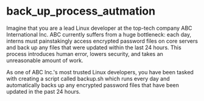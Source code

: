 # back_up_process_autmation
Imagine that you are a lead Linux developer at the top-tech company ABC International Inc. ABC currently suffers from a huge bottleneck: each day, interns must painstakingly access encrypted password files on core servers and back up any files that were updated within the last 24 hours. This process introduces human error, lowers security, and takes an unreasonable amount of work.

As one of ABC Inc.'s most trusted Linux developers, you have been tasked with creating a script called backup.sh which runs every day and automatically backs up any encrypted password files that have been updated in the past 24 hours.
